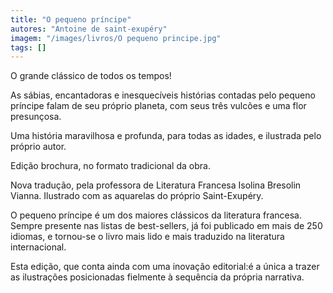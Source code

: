 ```yaml
---
title: "O pequeno príncipe"
autores: "Antoine de saint-exupéry"
imagem: "/images/livros/O pequeno principe.jpg"
tags: []
---
```


O grande clássico de todos os tempos!

As sábias, encantadoras e inesquecíveis histórias contadas pelo pequeno príncipe falam de seu próprio planeta, com seus três vulcões e uma flor presunçosa.

Uma história maravilhosa e profunda, para todas as idades, e ilustrada pelo próprio autor.

Edição brochura, no formato tradicional da obra.

Nova tradução, pela professora de Literatura Francesa Isolina Bresolin Vianna. Ilustrado com as aquarelas do próprio Saint-Exupéry.

O pequeno príncipe é um dos maiores clássicos da literatura francesa. Sempre presente nas listas de best-sellers, já foi publicado em mais de 250 idiomas, e tornou-se o livro mais lido e mais traduzido na literatura internacional.

Esta edição, que conta ainda com uma inovação editorial:é a única a trazer as ilustrações posicionadas fielmente à sequência da própria narrativa.
